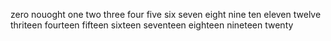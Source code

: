 zero
nouoght
one
two
three
four
five
six
seven
eight
nine
ten
eleven
twelve
thriteen
fourteen
fifteen
sixteen
seventeen
eighteen
nineteen
twenty
